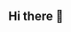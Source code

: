 ## Hi there 👋

<!--
**rami-Devops/rami-Devops** is a ✨ _special_ ✨ repository because its `README.md` (this file) appears on your GitHub profile.

Here are some ideas to get you started:
```
- 🔭 I’m currently working on ... DevOps
- 🌱 I’m currently learning ... DevOps
- 👯 I’m looking to collaborate on ... DevOps
- 🤔 I’m looking for help with ... DevOps
- 💬 Ask me about ... Network and Telecommunication Engeneering
```
- 📫 How to reach me: ... 
- 😄 Pronouns: ...
- ⚡ Fun fact: ...
-->
